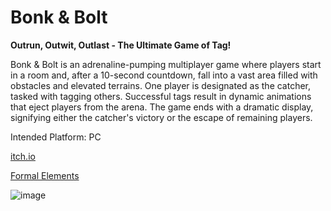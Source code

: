 # Bonk & Bolt

**Outrun, Outwit, Outlast - The Ultimate Game of Tag!**

Bonk & Bolt is an adrenaline-pumping multiplayer game where players start in a room and, after a 10-second countdown, fall into a vast area filled with obstacles and elevated terrains. One player is designated as the catcher, tasked with tagging others. Successful tags result in dynamic animations that eject players from the arena. The game ends with a dramatic display, signifying either the catcher's victory or the escape of remaining players.

Intended Platform: PC

[itch.io](https://mayamichael.itch.io/bonk-bolt)

[Formal Elements](https://github.com/our-game-maya-and-michael/Bonk-Bolt/blob/main/formal-elements.md)

![image](https://github.com/our-game-maya-and-michael/Bonk-Bolt/assets/85742675/bbbd667b-25f2-40fa-90dc-89a9739e19d8)
